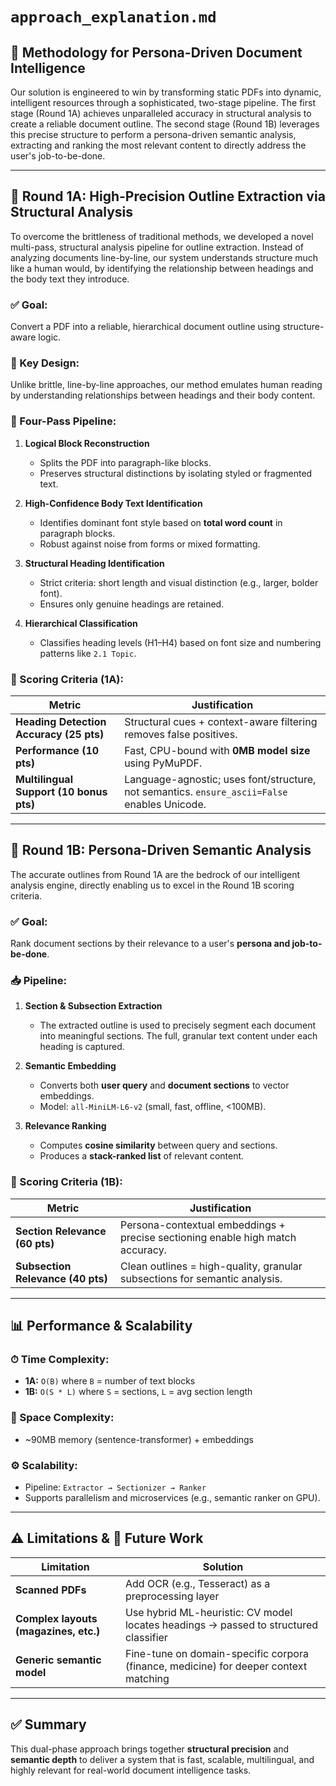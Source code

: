 
# `approach_explanation.md`

## 📘 Methodology for Persona-Driven Document Intelligence

Our solution is engineered to win by transforming static PDFs into dynamic, intelligent resources through a sophisticated, two-stage pipeline. The first stage (Round 1A) achieves unparalleled accuracy in structural analysis to create a reliable document outline. The second stage (Round 1B) leverages this precise structure to perform a persona-driven semantic analysis, extracting and ranking the most relevant content to directly address the user's job-to-be-done.

---

## 🔷 Round 1A: High-Precision Outline Extraction via Structural Analysis

To overcome the brittleness of traditional methods, we developed a novel multi-pass, structural analysis pipeline for outline extraction. Instead of analyzing documents line-by-line, our system understands structure much like a human would, by identifying the relationship between headings and the body text they introduce.

### ✅ Goal:
Convert a PDF into a reliable, hierarchical document outline using structure-aware logic.

### 🧠 Key Design:
Unlike brittle, line-by-line approaches, our method emulates human reading by understanding relationships between headings and their body content.

### 🔄 Four-Pass Pipeline:

1. **Logical Block Reconstruction**
   - Splits the PDF into paragraph-like blocks.
   - Preserves structural distinctions by isolating styled or fragmented text.

2. **High-Confidence Body Text Identification**
   - Identifies dominant font style based on **total word count** in paragraph blocks.
   - Robust against noise from forms or mixed formatting.

3. **Structural Heading Identification**
   - Strict criteria: short length and visual distinction (e.g., larger, bolder font).
   - Ensures only genuine headings are retained.

4. **Hierarchical Classification**
   - Classifies heading levels (H1–H4) based on font size and numbering patterns like `2.1 Topic`.

### 🏁 Scoring Criteria (1A):

| Metric | Justification |
|--------|---------------|
| **Heading Detection Accuracy (25 pts)** | Structural cues + context-aware filtering removes false positives. |
| **Performance (10 pts)** | Fast, CPU-bound with **0MB model size** using PyMuPDF. |
| **Multilingual Support (10 bonus pts)** | Language-agnostic; uses font/structure, not semantics. `ensure_ascii=False` enables Unicode. |



---

## 🔷 Round 1B: Persona-Driven Semantic Analysis

The accurate outlines from Round 1A are the bedrock of our intelligent analysis engine, directly enabling us to excel in the Round 1B scoring criteria.

### ✅ Goal:
Rank document sections by their relevance to a user's **persona and job-to-be-done**.

### 📥 Pipeline:

1. **Section & Subsection Extraction**
   -  The extracted outline is used to precisely segment each document into meaningful sections. The full, granular text content under each heading is captured.

2. **Semantic Embedding**
   - Converts both **user query** and **document sections** to vector embeddings.
   - Model: `all-MiniLM-L6-v2` (small, fast, offline, <100MB).

3. **Relevance Ranking**
   - Computes **cosine similarity** between query and sections.
   - Produces a **stack-ranked list** of relevant content.

### 🏁 Scoring Criteria (1B):

| Metric | Justification |
|--------|---------------|
| **Section Relevance (60 pts)** | Persona-contextual embeddings + precise sectioning enable high match accuracy. |
| **Subsection Relevance (40 pts)** | Clean outlines = high-quality, granular subsections for semantic analysis. |

---

## 📊 Performance & Scalability

### ⏱ Time Complexity:
- **1A:** `O(B)` where `B` = number of text blocks
- **1B:** `O(S * L)` where `S` = sections, `L` = avg section length

### 🧠 Space Complexity:
- ~90MB memory (sentence-transformer) + embeddings

### ⚙️ Scalability:
- Pipeline: `Extractor → Sectionizer → Ranker`
- Supports parallelism and microservices (e.g., semantic ranker on GPU).

---

## ⚠️ Limitations & 🔮 Future Work

| Limitation | Solution |
|-----------|----------|
| **Scanned PDFs** | Add OCR (e.g., Tesseract) as a preprocessing layer |
| **Complex layouts (magazines, etc.)** | Use hybrid ML-heuristic: CV model locates headings → passed to structured classifier |
| **Generic semantic model** | Fine-tune on domain-specific corpora (finance, medicine) for deeper context matching |

---

## ✅ Summary

This dual-phase approach brings together **structural precision** and **semantic depth** to deliver a system that is fast, scalable, multilingual, and highly relevant for real-world document intelligence tasks.
